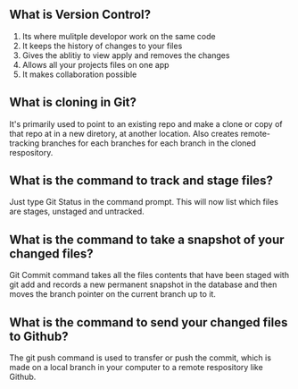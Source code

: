 ## What is Version Control?
1. Its where mulitple developor work on the same code
2. It keeps the history of changes to your files
3. Gives the ablitiy  to view apply and removes the changes
4. Allows all your projects files on one app
5. It makes collaboration possible

## What is cloning in Git?
It's primarily used to point to an existing repo and make a clone or copy of that repo at in a new diretory, at another location. Also creates remote-tracking branches for each branches for each branch in the cloned respository.


## What is the command to track and stage files?
Just type Git Status in the command prompt. This will now list which files are stages, unstaged and untracked.

## What is the command to take a snapshot of your changed files?
Git Commit command takes all the files contents that have been staged with git add and records a new permanent snapshot in the database and then moves the branch pointer on the  current branch up to it.

## What is the command to send your changed files to Github?
The git push command is used to transfer or push the commit, which is made on a local branch in your computer to a remote respository like Github.


